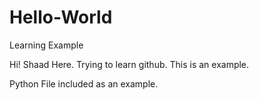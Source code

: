 # Hello-World

Learning Example

Hi! Shaad Here. Trying to learn github. This is an example.

Python File included as an example.


